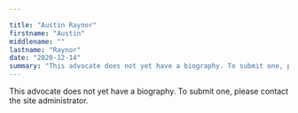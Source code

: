 ```yaml
---

title: "Austin Raynor"
firstname: "Austin"
middlename: ""
lastname: "Raynor"
date: "2020-12-14"
summary: "This advocate does not yet have a biography. To submit one, please contact the site administrator."
---
```

This advocate does not yet have a biography. To submit one, please contact the site administrator.

